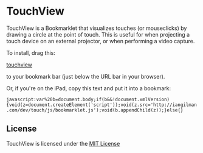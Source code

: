 # TouchView
TouchView is a Bookmarklet that visualizes touches (or mouseclicks) by drawing a circle at the point of touch.  This is useful for when projecting a touch device on an external projector, or when performing a video capture.

To install, drag this: 

<a href="javascript:var%20b=document.body;if(b&&!document.xmlVersion){void(z=document.createElement('script'));void(z.src='http://iangilman.com/dev/touch/js/bookmarklet.js');void(b.appendChild(z));}else{}" class="bookmarklet">touchview</a>

to your bookmark bar (just below the URL bar in your browser).

Or, if you're on the iPad, copy this text and put it into a bookmark:

`javascript:var%20b=document.body;if(b&&!document.xmlVersion){void(z=document.createElement('script'));void(z.src='http://iangilman.com/dev/touch/js/bookmarklet.js');void(b.appendChild(z));}else{}`

## License
TouchView is licensed under the [MIT License](MIT-license.txt)

